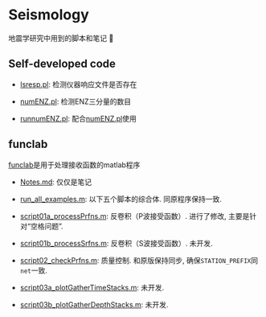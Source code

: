 # Seismology
地震学研究中用到的脚本和笔记 :eyes:
## Self-developed code
- [lsresp.pl](https://github.com/seisboy/Seismology/blob/master/Receiver%20Function/lsresp.pl): 检测仪器响应文件是否存在

- [numENZ.pl](https://github.com/seisboy/Seismology/blob/master/Receiver%20Function/numENZ.pl): 检测ENZ三分量的数目

- [runnumENZ.pl](https://github.com/seisboy/Seismology/blob/master/Receiver%20Function/runnumENZ.pl): 配合[numENZ.pl](https://github.com/seisboy/Seismology/blob/master/Receiver%20Function/numENZ.pl)使用
## funclab
[funclab](https://drive.google.com/file/d/0B2KG63pkFxf_aFRkYzJlVmFfYVE/view)是用于处理接收函数的matlab程序

- [Notes.md](https://github.com/seisboy/Seismology/blob/master/funclab/Notes.md): 仅仅是笔记

- [run_all_examples.m](https://github.com/seisboy/Seismology/blob/master/funclab/run_all_examples.m): 以下五个脚本的综合体. 同原程序保持一致.

- [script01a_processPrfns.m](https://github.com/seisboy/Seismology/blob/master/funclab/script01a_processPrfns.m): 反卷积（P波接受函数）. 进行了修改, 主要是针对“空格问题”.

- [script01b_processSrfns.m](https://github.com/seisboy/Seismology/blob/master/funclab/script01b_processPrfns.m): 反卷积（S波接受函数）. 未开发.

- [script02_checkPrfns.m](https://github.com/seisboy/Seismology/blob/master/funclab/script02_checkPrfns.m): 质量控制. 和原版保持同步, 确保`STATION_PREFIX`同`net`一致.

- [script03a_plotGatherTimeStacks.m](https://github.com/seisboy/Seismology/blob/master/funclab/script03a_plotGatherTimeStacks.m): 未开发.

- [script03b_plotGatherDepthStacks.m](https://github.com/seisboy/Seismology/blob/master/funclab/script3b_plotGatherDepthStacks.m): 未开发.
